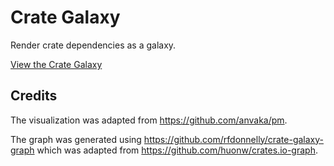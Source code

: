 # Crate Galaxy

Render crate dependencies as a galaxy.

[View the Crate Galaxy](https://rfdonnelly.github.io/crate-galaxy)

## Credits

The visualization was adapted from https://github.com/anvaka/pm.

The graph was generated using https://github.com/rfdonnelly/crate-galaxy-graph
which was adapted from https://github.com/huonw/crates.io-graph.
